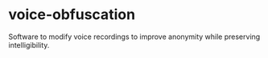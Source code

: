# voice-obfuscation
 Software to modify voice recordings to improve anonymity while preserving intelligibility.
